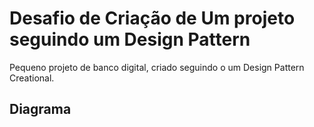# Desafio de Criação de Um projeto seguindo um Design Pattern

Pequeno projeto de banco digital, criado seguindo o um Design Pattern Creational.

## Diagrama
